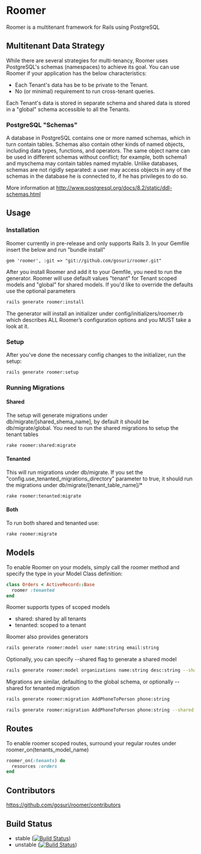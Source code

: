# Roomer

Roomer is a multitenant framework for Rails using PostgreSQL

## Multitenant Data Strategy

While there are several strategies for multi-tenancy, Roomer uses PostgreSQL's schemas (namespaces) to achieve its goal. You can use Roomer if your application has the below characteristics:

* Each Tenant's data has be to be private to the Tenant.
* No (or minimal) requirement to run cross-tenant queries.

Each Tenant's data is stored in separate schema and shared data is stored in a "global" schema accessible to all the Tenants.

### PostgreSQL "Schemas"

A database in PostgreSQL contains one or more named schemas, which in turn contain tables. Schemas also contain other kinds of named objects, including data types, functions, and operators. The same object name can be used in different schemas without conflict; for example, both schema1 and myschema may contain tables named mytable. Unlike databases, schemas are not rigidly separated: a user may access objects in any of the schemas in the database he is connected to, if he has privileges to do so.

More information at http://www.postgresql.org/docs/8.2/static/ddl-schemas.html

## Usage

### Installation

Roomer currently in pre-release and only supports Rails 3. In your Gemfile insert the below and run "bundle install"

    gem 'roomer', :git => "git://github.com/gosuri/roomer.git"

After you install Roomer and add it to your Gemfile, you need to run the generator. Roomer will use default values "tenant" for Tenant scoped models and "global" for shared models. If you'd like to override the defaults use the optional parameters

```bash
rails generate roomer:install
```

The generator will install an initializer under config/initializers/roomer.rb which describes ALL Roomer’s configuration options and you MUST take a look at it.

### Setup

After you've done the necessary config changes to the initializer, run the setup:

```bash
rails generate roomer:setup
```

### Running Migrations

#### Shared

The setup will generate migrations under db/migrate/[shared_shema_name], by default it should be db/migrate/global. You need to run the shared migrations to setup the tenant tables

```bash
rake roomer:shared:migrate
```

#### Tenanted

This will run migrations under db/migrate. If you set the "config.use_tenanted_migrations_directory" parameter to true, it should run the migrations under db/migrate/[tenant_table_name]/*

```bash
rake roomer:tenanted:migrate
```
#### Both

To run both shared and tenanted use:

```bash
rake roomer:migrate
```

## Models

To enable Roomer on your models, simply call the roomer method and specify the type in your Model Class definition:

```ruby
class Orders < ActiveRecord::Base
  roomer :tenanted
end
```

Roomer supports types of scoped models

* shared: shared by all tenants
* tenanted: scoped to a tenant

Roomer also provides generators

```bash
rails generate roomer:model user name:string email:string
```

Optionally, you can specify --shared flag to generate a shared model

```bash
rails generate roomer:model organizations name:string desc:string --shared
```

Migrations are similar, defaulting to the global schema, 
or optionally --shared for tenanted migration

```bash
rails generate roomer:migration AddPhoneToPerson phone:string
```

```bash
rails generate roomer:migration AddPhoneToPerson phone:string --shared
```


## Routes

To enable roomer scoped routes, surround your regular routes under roomer_on(tenants_model_name)

```ruby
roomer_on(:tenants) do
  resources :orders
end
```

## Contributors

https://github.com/gosuri/roomer/contributors

## Build Status

* stable ([![Build Status](http://travis-ci.org/gosuri/roomer.png?branch=master)](http://travis-ci.org/gosuri/roomer?branch=master))
* unstable ([![Build Status](http://travis-ci.org/gosuri/roomer.png?branch=develop)](http://travis-ci.org/gosuri/roomer?branch=develop))


